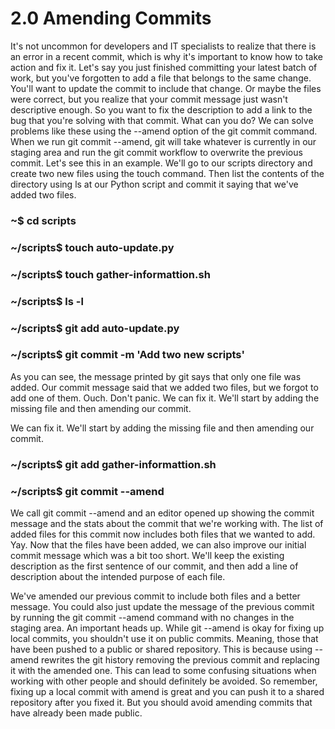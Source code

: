 # 2.0 Amending Commits

It's not uncommon for developers and IT specialists to realize that there is an error in a recent commit, which is why it's important to know how to take action and fix it. 
Let's say you just finished committing your latest batch of work, but you've forgotten to add a file that belongs to the same change. You'll want to update the commit to 
include that change. Or maybe the files were correct, but you realize that your commit message just wasn't descriptive enough. So you want to fix the description to add a 
link to the bug that you're solving with that commit. What can you do? We can solve problems like these using the --amend option of the git commit command. When we run 
git commit --amend, git will take whatever is currently in our staging area and run the git commit workflow to overwrite the previous commit. Let's see this in an example. 
We'll go to our scripts directory and create two new files using the touch command. Then list the contents of the directory using ls at our Python script and commit it 
saying that we've added two files.

### ~$ cd scripts
### ~/scripts$ touch auto-update.py
### ~/scripts$ touch gather-informattion.sh
### ~/scripts$ ls -l

### ~/scripts$ git add auto-update.py
### ~/scripts$ git commit -m 'Add two new scripts'

As you can see, the message printed by git says that only one file was added. Our commit message said that we added two files, but we forgot to add one of them. Ouch. Don't panic.
We can fix it. We'll start by adding the missing file and then amending our commit.


We can fix it. We'll start by adding the missing file and then amending our commit.

### ~/scripts$ git add gather-informattion.sh
### ~/scripts$ git commit --amend 

We call git commit --amend and an editor opened up showing the commit message and the stats about the commit that we're working with. 
The list of added files for this commit now includes both files that we wanted to add. Yay. Now that the files have been added, 
we can also improve our initial commit message which was a bit too short. 
We'll keep the existing description as the first sentence of our commit, and then add a line of description about the intended purpose of each file.



We've amended our previous commit to include both files and a better message. You could also just update the message of the previous commit by running the git commit --amend 
command with no changes in the staging area. An important heads up. While git --amend is okay for fixing up local commits, you shouldn't use it on public commits. Meaning, 
those that have been pushed to a public or shared repository. This is because using --amend rewrites the git history removing the previous commit and replacing it with the 
amended one. This can lead to some confusing situations when working with other people and should definitely be avoided. So remember, fixing up a local commit with amend is 
great and you can push it to a shared repository after you fixed it. But you should avoid amending commits that have already been made public. 
